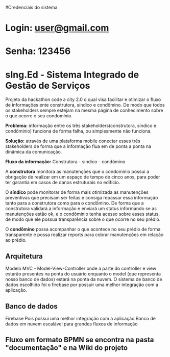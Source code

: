 #Credenciais do sistema

# **Login: user@gmail.com**
# **Senha: 123456**


# sIng.Ed - Sistema Integrado de Gestão de Serviços
Projeto da hackathon code a city 2.0 o qual visa facilitar e otimizar o fluxo de informações ente construtora, síndico e condômino. De modo que todos os stakeholders sempre estejam na mesma página de conhecimento sobre o que ocorre o seu condomínio.

**Problema:** informação entre os três stakeholders(construtora, síndico e condôminio) funciona de forma falha, ou simplesmente não funciona.

**Solução:** através de uma plataforma mobile conectar esses três stakeholders de forma que a informação flua em de ponta a ponta na dinâmica da comunicação.

**Fluxo da informação:**
Construtora - síndico - condômino

A **construtora** monitora as manutenções que o condomínio possui a obrigação de realizar em um espaço de tempo de cinco anos, para poder ter garantia em casos de danos estruturais no edifício.

O **síndico** pode monitorar de forma mais otimizada as manutenções preventivas que precisam ser feitas e consiga repassar essa informação tanto para a construtora como para o condômino. De forma que a construtora validará a informação e enviará um status informando se as manutenções estão ok, e o condôminio tenha acesso sobre esses status, de modo que ele possua transparência sobre o que ocorre no seu prédio.

O **condômino** possa acompanhar o que acontece no seu prédio de forma transparente e possa realizar reports para cobrar manutenções em relação ao prédio.

## Arquitetura

Modelo MVC - Model-View-Controller onde a parte do controller e view estarão presentes na ponta do usuário enquanto o model (que representa nosso banco de dados) estará na ponta da nuvem. O sistema de banco de dados escolhido foi o firebase por possuir uma melhor integração com a aplicação.


## Banco de dados
Firebase
Pois possui uma melhor integração com a aplicação
Banco de dados em nuvem escalável para grandes fluxos de informação


## Fluxo em formato BPMN se encontra na pasta "documentação" e na Wiki do projeto





